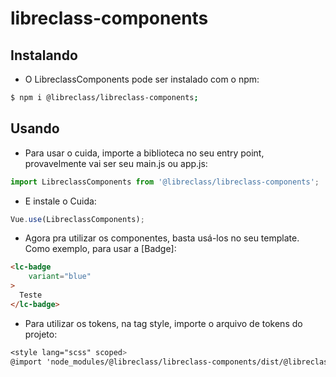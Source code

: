 # libreclass-components

## Instalando

- O LibreclassComponents pode ser instalado com o npm:
```bash
$ npm i @libreclass/libreclass-components;
```

## Usando

- Para usar o cuida, importe a biblioteca no seu entry point, provavelmente vai ser seu main.js ou app.js:
```js
import LibreclassComponents from '@libreclass/libreclass-components';
```

- E instale o Cuida:
```js
Vue.use(LibreclassComponents);
```

- Agora pra utilizar os componentes, basta usá-los no seu template. Como exemplo, para usar a 
[Badge]:
```html
<lc-badge
    variant="blue"
>
  Teste
</lc-badge>
```

- Para utilizar os tokens, na tag style, importe o arquivo de tokens do projeto:
```scss
<style lang="scss" scoped>
@import 'node_modules/@libreclass/libreclass-components/dist/@libreclass/tokens.scss';

```
